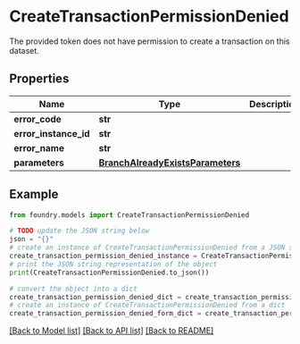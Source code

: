 # CreateTransactionPermissionDenied

The provided token does not have permission to create a transaction on this dataset.

## Properties

Name | Type | Description | Notes
------------ | ------------- | ------------- | -------------
**error_code** | **str** |  |
**error_instance_id** | **str** |  | \[optional\]
**error_name** | **str** |  |
**parameters** | [**BranchAlreadyExistsParameters**](BranchAlreadyExistsParameters.md) |  |

## Example

```python
from foundry.models import CreateTransactionPermissionDenied

# TODO update the JSON string below
json = "{}"
# create an instance of CreateTransactionPermissionDenied from a JSON string
create_transaction_permission_denied_instance = CreateTransactionPermissionDenied.from_json(json)
# print the JSON string representation of the object
print(CreateTransactionPermissionDenied.to_json())

# convert the object into a dict
create_transaction_permission_denied_dict = create_transaction_permission_denied_instance.to_dict()
# create an instance of CreateTransactionPermissionDenied from a dict
create_transaction_permission_denied_form_dict = create_transaction_permission_denied.from_dict(create_transaction_permission_denied_dict)
```

[\[Back to Model list\]](../README.md#documentation-for-models) [\[Back to API list\]](../README.md#documentation-for-api-endpoints) [\[Back to README\]](../README.md)
